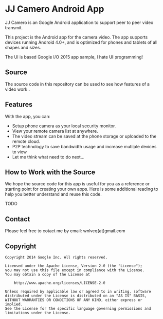 JJ Camero Android App
======================

JJ Camero is an Google Android application to support peer to peer video transmit. 

This project is the Android app for the camera video. The app supports devices
running Android 4.0+, and is optimized for phones and tablets of all shapes
and sizes.

The UI is based Google I/O 2015 app sample, I hate UI programming!

<h2>Source</h2>

The source code in this repository can be used to see how features of a video work .

<h2>Features</h2>

With the app, you can:

- Setup phone camera as your local security monitor.
- View your remote camera list at anywhere.
- The video stream can be saved at the phone storage or uploaded to the remote cloud.
- P2P technology to save bandwidth usage and increase mutilple devices to view
- Let me think what need to do next...

<h2>How to Work with the Source</h2>

We hope the source code for this app is useful for you as a reference or starting point for creating your own apps. Here is some additional reading to help you better understand and reuse this code.

TODO

<h2>Contact</h2>

Please feel free to cotact me by email:    wnlvcq(at)gmail.com

<h2>Copyright</h2>

    Copyright 2014 Google Inc. All rights reserved.

    Licensed under the Apache License, Version 2.0 (the "License");
    you may not use this file except in compliance with the License.
    You may obtain a copy of the License at

        http://www.apache.org/licenses/LICENSE-2.0

    Unless required by applicable law or agreed to in writing, software
    distributed under the License is distributed on an "AS IS" BASIS,
    WITHOUT WARRANTIES OR CONDITIONS OF ANY KIND, either express or implied.
    See the License for the specific language governing permissions and
    limitations under the License.
